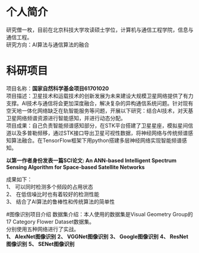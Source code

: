 # 个人简介
研究僧一枚，目前在北京科技大学攻读硕士学位，计算机与通信工程学院，信息与通信工程。   
研究方向：AI算法与通信算法的融合   
# 科研项目
项目名称：**国家自然科学基金项目61701020**   
项目描述：卫星技术和运载技术的创新发展为未来建设大规模卫星网络提供了有力支撑。AI技术与通信将会更加深度融合，解决复杂的异构通信系统问题。针对现有空天地一体化网络缺乏在轨智能服务等问题，开展以下研究：结合AI技术，对天基卫星网络频谱资源进行智能感知，并进行动态分配。  
项目成果：自己负责智能频谱感知部分，在STK平台搭建了卫星星座，模拟星间信道以及多普勒频移，通过STK接口导出卫星可视性数据，将神经网络与传统频谱感知算法融合。在TensorFlow框架下用python搭建多层神经网络实现智能频谱感知。  
  
**以第一作者身份发表一篇SCI论文: An ANN-based Intelligent Spectrum Sensing Algorithm for Space-based Satellite Networks**  

成果如下：  
1、 可以同时检测多个频段的占用状态  
2、 在低信噪比时也有着较好的检测性能  
3、 结合了AI算法的鲁棒性和传统算法的简单性  
  
#图像识别项目介绍
数据集介绍：本人使用的数据集是Visual Geometry Group的17 Category Flower Dataset数据集。  
分别使用五种网络进行了实战。  
**1、 AlexNet图像识别**
**2、 VGGNet图像识别**
**3、 Google图像识别**
**4、 ResNet图像识别**
**5、 SENet图像识别**
